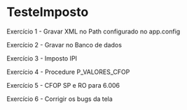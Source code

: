 # TesteImposto

Exercício 1 - Gravar XML no Path configurado no app.config

Exercício 2 - Gravar no Banco de dados

Exercício 3 - Imposto IPI

Exercício 4 - Procedure P_VALORES_CFOP

Exercício 5 - CFOP SP e RO para 6.006

Exercício 6 - Corrigir os bugs da tela
